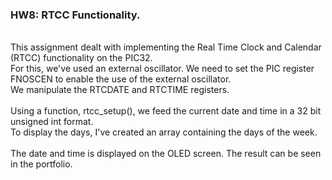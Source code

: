 ### HW8: RTCC Functionality. <br>
<br>
This assignment dealt with implementing the Real Time Clock and Calendar (RTCC) functionality on the PIC32.<br>
For this, we've used an external oscillator. We need to set the PIC register FNOSCEN to enable the use of the external oscillator.<br>
We manipulate the RTCDATE and RTCTIME registers.<br><br>
Using a function, rtcc_setup(), we feed the current date and time in a 32 bit unsigned int format.<br>
To display the days, I've created an array containing the days of the week.<br>
<br>
The date and time is displayed on the OLED screen. The result can be seen in the portfolio.